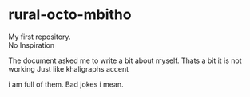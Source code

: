 # rural-octo-mbitho
My first repository.  
No Inspiration

The document asked me to write a bit about myself. Thats a bit
it is not working
Just like khaligraphs accent

i am full of them. Bad jokes i mean.


